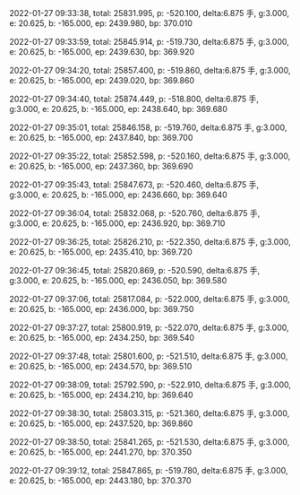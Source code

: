 2022-01-27 09:33:38, total: 25831.995, p: -520.100, delta:6.875 手, g:3.000, e: 20.625, b: -165.000, ep: 2439.980, bp: 370.010

2022-01-27 09:33:59, total: 25845.914, p: -519.730, delta:6.875 手, g:3.000, e: 20.625, b: -165.000, ep: 2439.630, bp: 369.920

2022-01-27 09:34:20, total: 25857.400, p: -519.860, delta:6.875 手, g:3.000, e: 20.625, b: -165.000, ep: 2439.020, bp: 369.860

2022-01-27 09:34:40, total: 25874.449, p: -518.800, delta:6.875 手, g:3.000, e: 20.625, b: -165.000, ep: 2438.640, bp: 369.680

2022-01-27 09:35:01, total: 25846.158, p: -519.760, delta:6.875 手, g:3.000, e: 20.625, b: -165.000, ep: 2437.840, bp: 369.700

2022-01-27 09:35:22, total: 25852.598, p: -520.160, delta:6.875 手, g:3.000, e: 20.625, b: -165.000, ep: 2437.360, bp: 369.690

2022-01-27 09:35:43, total: 25847.673, p: -520.460, delta:6.875 手, g:3.000, e: 20.625, b: -165.000, ep: 2436.660, bp: 369.640

2022-01-27 09:36:04, total: 25832.068, p: -520.760, delta:6.875 手, g:3.000, e: 20.625, b: -165.000, ep: 2436.920, bp: 369.710

2022-01-27 09:36:25, total: 25826.210, p: -522.350, delta:6.875 手, g:3.000, e: 20.625, b: -165.000, ep: 2435.410, bp: 369.720

2022-01-27 09:36:45, total: 25820.869, p: -520.590, delta:6.875 手, g:3.000, e: 20.625, b: -165.000, ep: 2436.050, bp: 369.580

2022-01-27 09:37:06, total: 25817.084, p: -522.000, delta:6.875 手, g:3.000, e: 20.625, b: -165.000, ep: 2436.000, bp: 369.750

2022-01-27 09:37:27, total: 25800.919, p: -522.070, delta:6.875 手, g:3.000, e: 20.625, b: -165.000, ep: 2434.250, bp: 369.540

2022-01-27 09:37:48, total: 25801.600, p: -521.510, delta:6.875 手, g:3.000, e: 20.625, b: -165.000, ep: 2434.570, bp: 369.510

2022-01-27 09:38:09, total: 25792.590, p: -522.910, delta:6.875 手, g:3.000, e: 20.625, b: -165.000, ep: 2434.210, bp: 369.640

2022-01-27 09:38:30, total: 25803.315, p: -521.360, delta:6.875 手, g:3.000, e: 20.625, b: -165.000, ep: 2437.520, bp: 369.860

2022-01-27 09:38:50, total: 25841.265, p: -521.530, delta:6.875 手, g:3.000, e: 20.625, b: -165.000, ep: 2441.270, bp: 370.350

2022-01-27 09:39:12, total: 25847.865, p: -519.780, delta:6.875 手, g:3.000, e: 20.625, b: -165.000, ep: 2443.180, bp: 370.370